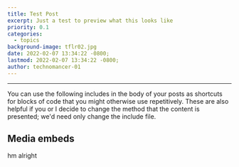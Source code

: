 ```yaml
---
title: Test Post
excerpt: Just a test to preview what this looks like
priority: 0.1
categories:
  - topics
background-image: tflr02.jpg
date: 2022-02-07 13:34:22 -0800;
lastmod: 2022-02-07 13:34:22 -0800;
author: technomancer-01
---
```

<hr />

You can use the following includes in the body of your posts as shortcuts
for blocks of code that you might otherwise use repetitively. These are
also helpful if you or I decide to change the method that the content is
presented; we'd need only change the include file.

## Media embeds

hm alright